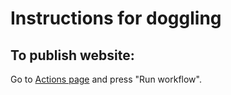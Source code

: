 # Instructions for doggling

## To publish website:

Go to [Actions page](https://github.com/hackfloof/hackfloof.github.io/actions/workflows/main.yml) and press "Run workflow".
